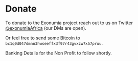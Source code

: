 # Donate 

To donate to the Exonumia project reach out to us on Twitter [@exonumiaAfrica](https://twitter.com/exonumiaAfrica) (our DMs are open).

Or feel free to send some Bitcoin to `bc1q0d047dmnn3hwseeffx3f97r43gvxzw7x57pruu`.

Banking Details for the Non Profit to follow shortly.
